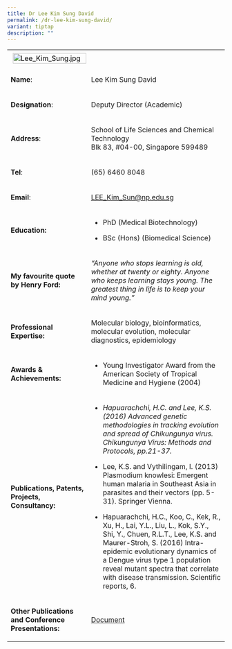 ```yaml
---
title: Dr Lee Kim Sung David
permalink: /dr-lee-kim-sung-david/
variant: tiptap
description: ""
---
```

<table>
<tbody>
<tr>
<td rowspan="1" colspan="1">
<div class="isomer-image-wrapper">
<img style="caret-color: rgb(0, 0, 0); color: rgb(0, 0, 0); font-style: normal; font-variant-caps: normal; font-weight: 400; letter-spacing: normal; orphans: auto; text-align: start; text-indent: 0px; text-transform: none; white-space: normal; widows: auto; word-spacing: 0px; -webkit-text-stroke-width: 0px; text-decoration: none; margin: 5px;" height="auto" width="100%" alt="Lee_Kim_Sung.jpg" src="https://graduation.np.edu.sg/staffdirectory/lsct/PublishingImages/Lee_Kim_Sung.jpg">
</div>
</td>
<td rowspan="1" colspan="1">
<p></p>
</td>
</tr>
<tr>
<td rowspan="1" colspan="1">
<p><strong>Name</strong>:&nbsp;&nbsp;&nbsp;&nbsp;&nbsp;&nbsp;&nbsp;&nbsp;&nbsp;&nbsp;&nbsp;&nbsp;&nbsp;&nbsp;&nbsp;&nbsp;&nbsp;&nbsp;&nbsp;&nbsp;&nbsp;&nbsp;&nbsp;&nbsp;&nbsp;</p>
</td>
<td rowspan="1" colspan="1">
<p>​Lee Kim Sung David</p>
</td>
</tr>
<tr>
<td rowspan="1" colspan="1">
<p>​<strong>Designation</strong>:</p>
</td>
<td rowspan="1" colspan="1">
<p>​Deputy Director (Academic)</p>
</td>
</tr>
<tr>
<td rowspan="1" colspan="1">
<p><strong>Address</strong>: ​</p>
</td>
<td rowspan="1" colspan="1">
<p>School of Life Sciences and Chemical Technology
<br>Blk 83, #04-00, Singapore 599489​</p>
</td>
</tr>
<tr>
<td rowspan="1" colspan="1">
<p><strong>Tel</strong>: &nbsp;&nbsp;&nbsp; ​</p>
</td>
<td rowspan="1" colspan="1">
<p>(65) 6460 8048</p>
</td>
</tr>
<tr>
<td rowspan="1" colspan="1">
<p><strong>Email</strong>: ​</p>
</td>
<td rowspan="1" colspan="1">
<p><a href="mailto:LEE_Kim_Sung@np.edu.sg" rel="noopener noreferrer nofollow" target="_blank">LEE_Kim_Sun@np.edu.sg</a>
</p>
</td>
</tr>
<tr>
<td rowspan="1" colspan="1">
<p><strong>Education:</strong>
</p>
</td>
<td rowspan="1" colspan="1">
<ul data-tight="true" class="tight">
<li>
<p>PhD (Medical Biotechnology)​</p>
</li>
<li>
<p>BSc (Hons) (Biomedical Science)</p>
</li>
</ul>
</td>
</tr>
<tr>
<td rowspan="1" colspan="1">
<p><strong>My favourite quote by Henry Ford:</strong>
</p>
</td>
<td rowspan="1" colspan="1">
<p><em>“Anyone who stops learning is old, whether at twenty or eighty. Anyone who keeps learning stays young. The greatest thing in life is to keep your mind young.”</em>
</p>
</td>
</tr>
<tr>
<td rowspan="1" colspan="1">
<p><strong>Professional Expertise​:</strong>
</p>
</td>
<td rowspan="1" colspan="1">
<p>Molecular biology, bioinformatics, molecular evolution, molecular diagnostics,
epidemiology</p>
</td>
</tr>
<tr>
<td rowspan="1" colspan="1">
<p><strong>Awards &amp; Achievements​:</strong>
</p>
</td>
<td rowspan="1" colspan="1">
<ul data-tight="true" class="tight">
<li>
<p>​Young Investigator Award from the American Society of Tropical Medicine
and Hygiene (2004)</p>
</li>
</ul>
</td>
</tr>
<tr>
<td rowspan="1" colspan="1">
<p><strong>Publications, Patents, Projects, Consultancy:</strong>
</p>
</td>
<td rowspan="1" colspan="1">
<ul data-tight="true" class="tight">
<li>
<p><em>Hapuarachchi, H.C. and Lee, K.S. (2016) Advanced genetic methodologies in tracking evolution and spread of Chikungunya virus. Chikungunya Virus: Methods and Protocols, pp.21-37.</em>
</p>
</li>
<li>
<p>Lee, K.S. and Vythilingam, I. (2013) Plasmodium knowlesi: Emergent human
malaria in Southeast Asia in parasites and their vectors (pp. 5-31). Springer
Vienna.</p>
</li>
<li>
<p>Hapuarachchi, H.C., Koo, C., Kek, R., Xu, H., Lai, Y.L., Liu, L., Kok,
S.Y., Shi, Y., Chuen, R.L.T., Lee, K.S. and Maurer-Stroh, S. (2016) Intra-epidemic
evolutionary dynamics of a Dengue virus type 1 population reveal mutant
spectra that correlate with disease transmission. Scientific reports, 6.</p>
</li>
</ul>
</td>
</tr>
<tr>
<td rowspan="1" colspan="1">
<p><strong>Other Publications and Conference Presentations:</strong>
</p>
</td>
<td rowspan="1" colspan="1">
<p><a href="/files/LSCT/OtherPublications_David.pdf" rel="noopener noreferrer nofollow" target="_blank">Document</a>
</p>
</td>
</tr>
</tbody>
</table>
<p></p>